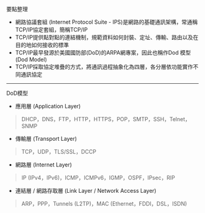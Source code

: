 要點整理
- 網路協議套組 (Internet Protocol Suite - IPS)是網路的基礎通訊架構，常通稱TCP/IP協定套組，簡稱TCP/IP
- TCP/IP提供點對點的連結機制，規範資料如何封裝、定址、傳輸、路由以及在目的地如何接收的標準
- TCP/IP最早發源於美國國防部(DoD)的ARPA網專案，因此也稱作Dod 模型 (Dod Model)
- TCP/IP採取協定堆疊的方式，將通訊過程抽象化為四層，各分層依功能實作不同通訊協定

---

DoD模型
- 應用層 (Application Layer)

>DHCP，DNS，FTP，HTTP，HTTPS，POP，SMTP，SSH，Telnet，SNMP
- 傳輸層 (Transport Layer)

>TCP，UDP，TLS/SSL，DCCP
- 網路層 (Internet Layer)

>IP (IPv4，IPv6)，ICMP，ICMPv6，IGMP，OSPF，IPsec，RIP
- 連結層 / 網路存取層 (Link Layer / Network Access Layer)

>ARP，PPP，Tunnels (L2TP)，MAC (Ethernet，FDDI，DSL，ISDN)